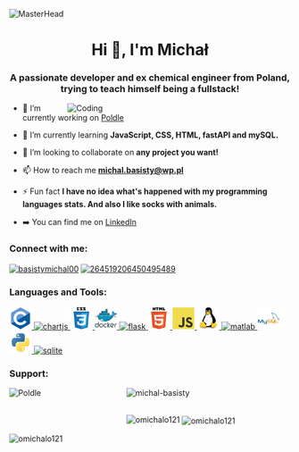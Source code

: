 ![MasterHead](https://trisya.com/myimg/child/Website%20Design.gif)
<h1 align="center">Hi 👋, I'm Michał</h1>
<h3 align="center">A passionate developer and ex chemical engineer from Poland, trying to teach himself being a fullstack!</h3>
<img align="right" alt="Coding" width="400" src="https://media.tenor.com/NOYF3f82b_gAAAAC/programmer.gif">

- 🔭 I’m currently working on [Poldle](http://poldle.pl/)

- 🌱 I’m currently learning **JavaScript, CSS, HTML, fastAPI and mySQL.**

- 👯 I’m looking to collaborate on **any project you want!**

- 📫 How to reach me **michal.basisty@wp.pl**

- ⚡ Fun fact **I have no idea what's happened with my programming languages stats. And also I like socks with animals.**

- ➡️ You can find me on [LinkedIn](https://www.linkedin.com/in/micha%C5%82-basisty-743756281/)

<h3 align="left">Connect with me:</h3>
<p align="left">
<a href="https://fb.com/basistymichal00" target="blank"><img align="center" src="https://raw.githubusercontent.com/rahuldkjain/github-profile-readme-generator/master/src/images/icons/Social/facebook.svg" alt="basistymichal00" height="30" width="40" /></a>
<a href="https://discord.gg/264519206450495489" target="blank"><img align="center" src="https://raw.githubusercontent.com/rahuldkjain/github-profile-readme-generator/master/src/images/icons/Social/discord.svg" alt="264519206450495489" height="30" width="40" /></a>
</p>

<h3 align="left">Languages and Tools:</h3>
<p align="left"> <a href="https://www.cprogramming.com/" target="_blank" rel="noreferrer"> <img src="https://raw.githubusercontent.com/devicons/devicon/master/icons/c/c-original.svg" alt="c" width="40" height="40"/> </a> <a href="https://www.chartjs.org" target="_blank" rel="noreferrer"> <img src="https://www.chartjs.org/media/logo-title.svg" alt="chartjs" width="40" height="40"/> </a> <a href="https://www.w3schools.com/css/" target="_blank" rel="noreferrer"> <img src="https://raw.githubusercontent.com/devicons/devicon/master/icons/css3/css3-original-wordmark.svg" alt="css3" width="40" height="40"/> </a> <a href="https://www.docker.com/" target="_blank" rel="noreferrer"> <img src="https://raw.githubusercontent.com/devicons/devicon/master/icons/docker/docker-original-wordmark.svg" alt="docker" width="40" height="40"/> </a> <a href="https://flask.palletsprojects.com/" target="_blank" rel="noreferrer"> <img src="https://www.vectorlogo.zone/logos/pocoo_flask/pocoo_flask-icon.svg" alt="flask" width="40" height="40"/> </a> <a href="https://www.w3.org/html/" target="_blank" rel="noreferrer"> <img src="https://raw.githubusercontent.com/devicons/devicon/master/icons/html5/html5-original-wordmark.svg" alt="html5" width="40" height="40"/> </a> <a href="https://developer.mozilla.org/en-US/docs/Web/JavaScript" target="_blank" rel="noreferrer"> <img src="https://raw.githubusercontent.com/devicons/devicon/master/icons/javascript/javascript-original.svg" alt="javascript" width="40" height="40"/> </a> <a href="https://www.linux.org/" target="_blank" rel="noreferrer"> <img src="https://raw.githubusercontent.com/devicons/devicon/master/icons/linux/linux-original.svg" alt="linux" width="40" height="40"/> </a> <a href="https://www.mathworks.com/" target="_blank" rel="noreferrer"> <img src="https://upload.wikimedia.org/wikipedia/commons/2/21/Matlab_Logo.png" alt="matlab" width="40" height="40"/> </a> <a href="https://www.mysql.com/" target="_blank" rel="noreferrer"> <img src="https://raw.githubusercontent.com/devicons/devicon/master/icons/mysql/mysql-original-wordmark.svg" alt="mysql" width="40" height="40"/> </a> <a href="https://www.python.org" target="_blank" rel="noreferrer"> <img src="https://raw.githubusercontent.com/devicons/devicon/master/icons/python/python-original.svg" alt="python" width="40" height="40"/> </a> <a href="https://www.sqlite.org/" target="_blank" rel="noreferrer"> <img src="https://www.vectorlogo.zone/logos/sqlite/sqlite-icon.svg" alt="sqlite" width="40" height="40"/> </a> </p>

<h3 align="left">Support:</h3>
<p><a href="https://ko-fi.com/Poldle"> <img align="left" src="https://cdn.ko-fi.com/cdn/kofi3.png?v=3" height="50" width="210" alt="Poldle" /></a></p>
<img src="https://camo.githubusercontent.com/f0f3e8532647518099c61836308cfc2d4c9a00a448f6ce8986624f53678c24fb/68747470733a2f2f6b6f6d617265762e636f6d2f67687076632f3f757365726e616d653d737a796d6f6e2d6b6f77616c266c6162656c3d50726f66696c65253230766965777326636f6c6f723d306537356236267374796c653d666c6174" alt="michal-basisty" data-canonical-src="https://komarev.com/ghpvc/?username=omichalo121&amp;label=Profile%20views&amp;color=0e75b6&amp;style=flat" style="max-width: 100%;"><br>
<br>

<p><img align="left" src="https://github-readme-stats.vercel.app/api/top-langs?username=omichalo121&show_icons=true&locale=en&layout=compact" alt="omichalo121" /></p>

<p>&nbsp;<img align="center" src="https://github-readme-stats.vercel.app/api?username=omichalo121&show_icons=true&locale=en" alt="omichalo121" /></p>

<p><img align="center" src="https://github-readme-streak-stats.herokuapp.com/?user=omichalo121&" alt="omichalo121" /></p>

